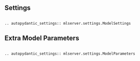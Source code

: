 ## Settings

```{eval-rst}

.. autopydantic_settings:: mlserver.settings.ModelSettings
```

## Extra Model Parameters

```{eval-rst}

.. autopydantic_settings:: mlserver.settings.ModelParameters
```
